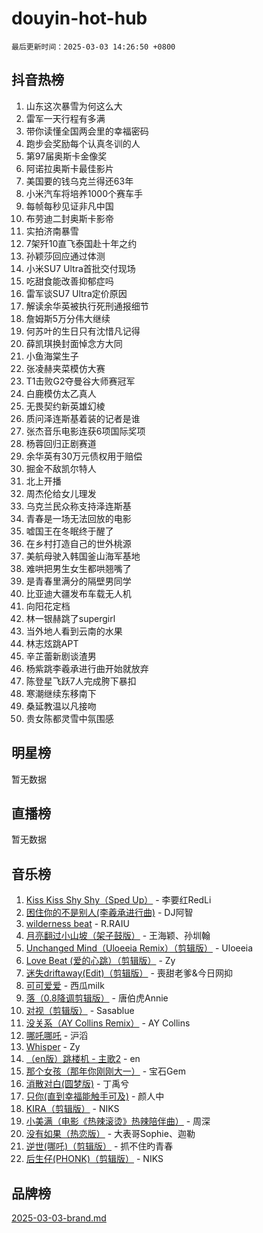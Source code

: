 # douyin-hot-hub

`最后更新时间：2025-03-03 14:26:50 +0800`

## 抖音热榜

1. 山东这次暴雪为何这么大
1. 雷军一天行程有多满
1. 带你读懂全国两会里的幸福密码
1. 跑步会奖励每个认真冬训的人
1. 第97届奥斯卡金像奖
1. 阿诺拉奥斯卡最佳影片
1. 美国要的钱乌克兰得还63年
1. 小米汽车将培养1000个赛车手
1. 每帧每秒见证非凡中国
1. 布劳迪二封奥斯卡影帝
1. 实拍济南暴雪
1. 7架歼10直飞泰国赴十年之约
1. 孙颖莎回应通过体测
1. 小米SU7 Ultra首批交付现场
1. 吃甜食能改善抑郁症吗
1. 雷军谈SU7 Ultra定价原因
1. 解读余华英被执行死刑通报细节
1. 詹姆斯5万分伟大继续
1. 何苏叶的生日只有沈惜凡记得
1. 薛凯琪换封面悼念方大同
1. 小鱼海棠生子
1. 张凌赫夹菜模仿大赛
1. T1击败G2夺曼谷大师赛冠军
1. 白鹿模仿太乙真人
1. 无畏契约新英雄幻棱
1. 质问泽连斯基着装的记者是谁
1. 张杰音乐电影连获6项国际奖项
1. 杨蓉回归正剧赛道
1. 余华英有30万元债权用于赔偿
1. 掘金不敌凯尔特人
1. 北上开播
1. 周杰伦给女儿理发
1. 乌克兰民众称支持泽连斯基
1. 青春是一场无法回放的电影
1. 嘘国王在冬眠终于醒了
1. 在乡村打造自己的世外桃源
1. 美航母驶入韩国釜山海军基地
1. 难哄把男生女生都哄翘嘴了
1. 是青春里满分的隔壁男同学
1. 比亚迪大疆发布车载无人机
1. 向阳花定档
1. 林一银赫跳了supergirl
1. 当外地人看到云南的水果
1. 林志炫跳APT
1. 辛芷蕾新剧谈渣男
1. 杨紫跳李羲承进行曲开始就放弃
1. 陈登星飞跃7人完成胯下暴扣
1. 寒潮继续东移南下
1. 桑延教温以凡接吻
1. 贵女陈都灵雪中氛围感

## 明星榜

暂无数据

## 直播榜

暂无数据

## 音乐榜

1. [Kiss Kiss Shy Shy（Sped Up）](https://sf3-cdn-tos.douyinstatic.com/obj/tos-cn-ve-2774/oYpXDAeGgQK0zfPaji7iKUixpCXFGILeLGmvYA) - 李要红RedLi
1. [困住你的不是别人(李羲承进行曲)](https://sf3-cdn-tos.douyinstatic.com/obj/tos-cn-ve-2774/okWrrVL1iQGZbfHVeCPAe7IaerYfM2jEQi5mNI) - DJ阿智
1. [wilderness beat](https://sf3-cdn-tos.douyinstatic.com/obj/tos-cn-ve-2774/o0oBmODSFCpfFdLRGzAAFC2ah9AIMEQfAOueVE) - R.RAIU
1. [月亮翻过小山坡（架子鼓版）](https://sf3-cdn-tos.douyinstatic.com/obj/tos-cn-ve-2774/oMNeN2LYSVP6MMtoAQFGfeQDeftQqYPEErIl8Y) - 王海颖、孙圳翰
1. [Unchanged Mind（Uloeeia Remix）（剪辑版）](https://sf3-cdn-tos.douyinstatic.com/obj/tos-cn-ve-2774/oIHYu1YfsziJqmggAqBsXOiiI2Y1QB6I61RsMW) - Uloeeia
1. [Love Beat  (爱的心跳）（剪辑版）](https://sf3-cdn-tos.douyinstatic.com/obj/tos-cn-ve-2774/oUlARwvEINIisZ9nCnKMZiYFGfCCYLtDADDBge) - Zy
1. [迷失driftaway(Edit)（剪辑版）](https://sf3-cdn-tos.douyinstatic.com/obj/tos-cn-ve-2774/ogaa1xGNeFO6FCaMgO8PzzAceEI4fBLDMi15H3) - 喪甜老爹&今日网抑
1. [可可爱爱](https://sf3-cdn-tos.douyinstatic.com/obj/tos-cn-ve-2774/0deb1e75aea643b9927ba26aaafa29dd) - 西瓜milk
1. [落（0.8降调剪辑版）](https://sf3-cdn-tos.douyinstatic.com/obj/tos-cn-ve-2774/ociN0WUv3APijBYr6DUmAHmdkZ5MjM6gIF3iA) - 唐伯虎Annie
1. [对视（剪辑版）](https://sf3-cdn-tos.douyinstatic.com/obj/tos-cn-ve-2774/ogKtIhiB0WfAa18F9z3uWODMtZi2ysB1VuAIsQ) - Sasablue
1. [没关系（AY Collins Remix）](https://sf3-cdn-tos.douyinstatic.com/obj/tos-cn-ve-2774/oIBbI5Ghw4zdUCQMJrDEFaAQilZP3EIDSi7MW) - AY Collins
1. [哪吒哪吒](https://sf3-cdn-tos.douyinstatic.com/obj/tos-cn-ve-2774/oUkQCgCDnBanFehFEFQDxCQntAOIfp9gyZYFVo) - 沪滔
1. [Whisper](https://sf3-cdn-tos.douyinstatic.com/obj/tos-cn-ve-2774/oEeYKDxIDCFuArkftgkGqCnG7xZtRC2rEMKBQi) - Zy
1. [（en版）跳楼机 - 主歌2](https://sf3-cdn-tos.douyinstatic.com/obj/tos-cn-ve-2774/oklN6GvgQ2L8DpPeaAGf1gPeyKzjXFwHIwoCZv) - en
1. [那个女孩（那年你刚刚大一）](https://sf3-cdn-tos.douyinstatic.com/obj/tos-cn-ve-2774/o4IZw7TlivwiBBBMA2rIgWrGNIrjFroh6bPqQ) - 宝石Gem
1. [消散对白(圆梦版)](https://sf3-cdn-tos.douyinstatic.com/obj/tos-cn-ve-2774/og4jB5I5IizzoZVAAAzWgBMAsMDWoArfwBOiFs) - 丁禹兮
1. [只你(直到幸福能触手可及)](https://sf3-cdn-tos.douyinstatic.com/obj/tos-cn-ve-2774/o0lBkRDzFTeaVSUz3ZZSCBVtZ5DIMQGfgmEAuE) - 颜人中
1. [KIRA（剪辑版）](https://sf3-cdn-tos.douyinstatic.com/obj/tos-cn-ve-2774/o0Bq3TvdHqOfzihWrHyABMociuMA3Inwsbx9Wi) - NIKS
1. [小美满（电影《热辣滚烫》热辣陪伴曲）](https://sf3-cdn-tos.douyinstatic.com/obj/tos-cn-ve-2774/o0GAn2lSgfZIDUgtevCGDQYnFg4CwnrBaxbTZL) - 周深
1. [没有如果（热恋版）](https://sf3-cdn-tos.douyinstatic.com/obj/tos-cn-ve-2774/o4iETqbxIThtCXlBeV0DfAhZsbCFGhagYupnMx) - 大表哥Sophie、迦勒
1. [逆世(哪吒)（剪辑版）](https://sf3-cdn-tos.douyinstatic.com/obj/tos-cn-ve-2774/oMIEZAfEogrLnzfDWMBiZKCWuXIUFLtRDsOFWs) - 抓不住旳青春
1. [后生仔(PHONK)（剪辑版）](https://sf3-cdn-tos.douyinstatic.com/obj/tos-cn-ve-2774/o0TzmfumdQAJ1aGG9F5LfTXIYeGcqYKRPAeFdJ) - NIKS

## 品牌榜

[2025-03-03-brand.md](2025-03-03-brand.md)
